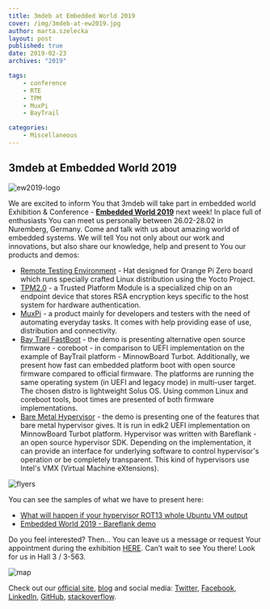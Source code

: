 ```yaml
---
title: 3mdeb at Embedded World 2019
cover: /img/3mdeb-at-ew2019.jpg
author: marta.szelecka
layout: post
published: true
date: 2019-02-23
archives: "2019"

tags:
    - conference
    - RTE
    - TPM
    - MuxPi
    - BayTrail

categories:
    - Miscellaneous
---
```


## 3mdeb at Embedded World 2019

![ew2019-logo](/img/3mdeb-at-ew2019.jpg)

We are excited to inform You that 3mdeb will take part in embedded world
Exhibition & Conference -
[**Embedded World 2019**](https://www.embedded-world.de/en)
next week! In place full of enthusiasts You can meet us personally between
26.02-28.02 in Nuremberg, Germany. Come and talk with us about amazing world of
embedded systems. We will tell You not only about our work and innovations, but
also share our knowledge, help and present to You our products and demos:

- [Remote Testing Environment](https://shop.3mdeb.com/shop/open-source-hardware/rte/)
  \- Hat designed for Orange Pi Zero board which runs specially crafted Linux
  distribution using the Yocto Project.
- [TPM2.0](https://shop.3mdeb.com/shop/modules/tpm-2-0/) - a Trusted
  Platform Module is a specialized chip on an endpoint device that stores RSA
  encryption keys specific to the host system for hardware authentication.
- [MuxPi](https://3mdeb.com/open-source-hardware/#muxpi) - a product
  mainly for developers and testers with the need of automating everyday tasks.
  It comes with help providing ease of use, distribution and connectivity.
- [Bay Trail FastBoot](https://cloud.3mdeb.com/index.php/s/kQdWQDX7gk88aWo) -
  the demo is presenting alternative open source firmware - coreboot - in
  comparison to UEFI implementation on the example of BayTrail platform -
  MinnowBoard Turbot. Additionally, we present how fast can embedded platform
  boot with open source firmware compared to official firmware. The platforms
  are running the same operating system (in UEFI and legacy mode) in multi-user
  target. The chosen distro is lightweight Solus OS. Using common Linux and
  coreboot tools, boot times are presented of both firmware implementations.
- [Bare Metal Hypervisor](https://cloud.3mdeb.com/index.php/s/mfFbiSnCPkzd25d) -
  the demo is presenting one of the features that bare metal hypervisor gives.
  It is run in edk2 UEFI implementation on MinnowBoard Turbot platform.
  Hypervisor was written with Bareflank - an open source hypervisor SDK.
  Depending on the implementation, it can provide an interface for underlying
  software to control hypervisor's operation or be completely transparent. This
  kind of hypervisors use Intel's VMX (Virtual Machine eXtensions).

![flyers](/img/ew2019-fliers.png)

You can see the samples of what we have to present here:

- [What will happen if your hypervisor ROT13 whole Ubuntu VM output](https://asciinema.org/a/228858)
- [Embedded World 2019 - Bareflank demo](https://asciinema.org/a/228849)

Do you feel interested? Then… You can leave us a message or request Your
appointment during the exhibition [HERE](contact@3mdeb.com).
Can’t wait to see You there! Look for us in Hall 3 / 3-563.

![map](/img/ew2019-booth.png)

Check out our [official site](https://3mdeb.com/),
[blog](https://3mdeb.com/news-ideas/) and social media:
[Twitter](https://twitter.com/3mdeb_com),
[Facebook](https://www.facebook.com/3mdeb),
[LinkedIn](https://www.linkedin.com/company/3mdeb),
[GitHub](https://github.com/3mdeb),
[stackoverflow](https://stackoverflow.com/users/587395/piotr-kr%C3%B3l).
